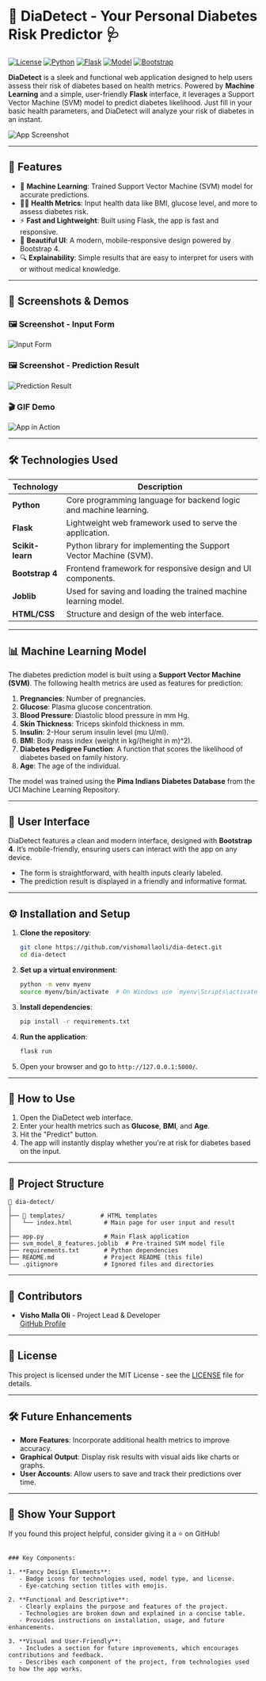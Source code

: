 # 🎯 DiaDetect - Your Personal Diabetes Risk Predictor 🩺

[![License](https://img.shields.io/badge/license-MIT-blue.svg)](LICENSE)
[![Python](https://img.shields.io/badge/python-3.7%2B-blue.svg)](https://www.python.org/downloads/)
[![Flask](https://img.shields.io/badge/Flask-v2.0.1-orange)](https://flask.palletsprojects.com/)
[![Model](https://img.shields.io/badge/Model-SVM-brightgreen)](https://scikit-learn.org/stable/modules/svm.html)
[![Bootstrap](https://img.shields.io/badge/UI-Bootstrap-7952B3)](https://getbootstrap.com/)

**DiaDetect** is a sleek and functional web application designed to help users assess their risk of diabetes based on health metrics. Powered by **Machine Learning** and a simple, user-friendly **Flask** interface, it leverages a Support Vector Machine (SVM) model to predict diabetes likelihood. Just fill in your basic health parameters, and DiaDetect will analyze your risk of diabetes in an instant.

![App Screenshot](screenshot.png)

---

## 🚀 Features
- 🧮 **Machine Learning**: Trained Support Vector Machine (SVM) model for accurate predictions.
- 🧑‍⚕️ **Health Metrics**: Input health data like BMI, glucose level, and more to assess diabetes risk.
- ⚡ **Fast and Lightweight**: Built using Flask, the app is fast and responsive.
- 🎨 **Beautiful UI**: A modern, mobile-responsive design powered by Bootstrap 4.
- 🔍 **Explainability**: Simple results that are easy to interpret for users with or without medical knowledge.

---

## 📸 Screenshots & Demos

### 🖼️ Screenshot - Input Form
![Input Form](assets/input-form.png)

### 🖼️ Screenshot - Prediction Result
![Prediction Result](assets/prediction-result.png)

### 🎬 GIF Demo
![App in Action](assets/app-demo.gif)

---

## 🛠️ Technologies Used

| Technology        | Description                                                       |
|-------------------|-------------------------------------------------------------------|
| **Python**        | Core programming language for backend logic and machine learning. |
| **Flask**         | Lightweight web framework used to serve the application.          |
| **Scikit-learn**  | Python library for implementing the Support Vector Machine (SVM). |
| **Bootstrap 4**   | Frontend framework for responsive design and UI components.       |
| **Joblib**        | Used for saving and loading the trained machine learning model.   |
| **HTML/CSS**      | Structure and design of the web interface.                        |

---

## 📊 Machine Learning Model

The diabetes prediction model is built using a **Support Vector Machine (SVM)**. The following health metrics are used as features for prediction:

1. **Pregnancies**: Number of pregnancies.
2. **Glucose**: Plasma glucose concentration.
3. **Blood Pressure**: Diastolic blood pressure in mm Hg.
4. **Skin Thickness**: Triceps skinfold thickness in mm.
5. **Insulin**: 2-Hour serum insulin level (mu U/ml).
6. **BMI**: Body mass index (weight in kg/(height in m)^2).
7. **Diabetes Pedigree Function**: A function that scores the likelihood of diabetes based on family history.
8. **Age**: The age of the individual.

The model was trained using the **Pima Indians Diabetes Database** from the UCI Machine Learning Repository.

---

## 🎨 User Interface

DiaDetect features a clean and modern interface, designed with **Bootstrap 4**. It’s mobile-friendly, ensuring users can interact with the app on any device.

- The form is straightforward, with health inputs clearly labeled.
- The prediction result is displayed in a friendly and informative format.

---

## ⚙️ Installation and Setup

1. **Clone the repository**:
   ```bash
   git clone https://github.com/vishomallaoli/dia-detect.git
   cd dia-detect
   ```

2. **Set up a virtual environment**:
   ```bash
   python -m venv myenv
   source myenv/bin/activate  # On Windows use `myenv\Scripts\activate`
   ```

3. **Install dependencies**:
   ```bash
   pip install -r requirements.txt
   ```

4. **Run the application**:
   ```bash
   flask run
   ```

5. Open your browser and go to `http://127.0.0.1:5000/`.

---

## 🧪 How to Use

1. Open the DiaDetect web interface.
2. Enter your health metrics such as **Glucose**, **BMI**, and **Age**.
3. Hit the "Predict" button.
4. The app will instantly display whether you're at risk for diabetes based on the input.

---

## 📂 Project Structure

```plaintext
📁 dia-detect/
│
├── 📁 templates/          # HTML templates
│   └── index.html         # Main page for user input and result
│
├── app.py                 # Main Flask application
├── svm_model_8_features.joblib  # Pre-trained SVM model file
├── requirements.txt       # Python dependencies
├── README.md              # Project README (this file)
└── .gitignore             # Ignored files and directories
```

---

## 👥 Contributors

- **Visho Malla Oli** - Project Lead & Developer  
[GitHub Profile](https://github.com/vishomallaoli)

---

## 📜 License

This project is licensed under the MIT License - see the [LICENSE](LICENSE) file for details.

---

## 🛠️ Future Enhancements

- **More Features**: Incorporate additional health metrics to improve accuracy.
- **Graphical Output**: Display risk results with visual aids like charts or graphs.
- **User Accounts**: Allow users to save and track their predictions over time.

---

## 🌟 Show Your Support

If you found this project helpful, consider giving it a ⭐️ on GitHub!

```

### Key Components:

1. **Fancy Design Elements**:
   - Badge icons for technologies used, model type, and license.
   - Eye-catching section titles with emojis.
   
2. **Functional and Descriptive**:
   - Clearly explains the purpose and features of the project.
   - Technologies are broken down and explained in a concise table.
   - Provides instructions on installation, usage, and future enhancements.

3. **Visual and User-Friendly**:
   - Includes a section for future improvements, which encourages contributions and feedback.
   - Describes each component of the project, from technologies used to how the app works.

